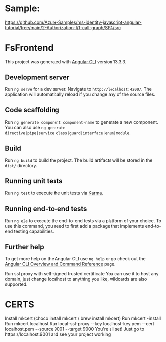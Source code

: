 # Sample: 
https://github.com/Azure-Samples/ms-identity-javascript-angular-tutorial/tree/main/2-Authorization-I/1-call-graph/SPA/src 

# FsFrontend

This project was generated with [Angular CLI](https://github.com/angular/angular-cli) version 13.3.3.

## Development server

Run `ng serve` for a dev server. Navigate to `http://localhost:4200/`. The application will automatically reload if you change any of the source files.

## Code scaffolding

Run `ng generate component component-name` to generate a new component. You can also use `ng generate directive|pipe|service|class|guard|interface|enum|module`.

## Build

Run `ng build` to build the project. The build artifacts will be stored in the `dist/` directory.

## Running unit tests

Run `ng test` to execute the unit tests via [Karma](https://karma-runner.github.io).

## Running end-to-end tests

Run `ng e2e` to execute the end-to-end tests via a platform of your choice. To use this command, you need to first add a package that implements end-to-end testing capabilities.

## Further help

To get more help on the Angular CLI use `ng help` or go check out the [Angular CLI Overview and Command Reference](https://angular.io/cli) page.

Run ssl proxy with self-signed trusted certificate
You can use it to host any domain, just change localhost to anything you like, wildcards are also supported.

# CERTS

Install mkcert (choco install mkcert / brew install mkcert)
Run mkcert -install
Run mkcert localhost
Run
local-ssl-proxy --key localhost-key.pem --cert localhost.pem --source 9001 --target 9000
You're all set! Just go to https://localhost:9001 and see your project working!